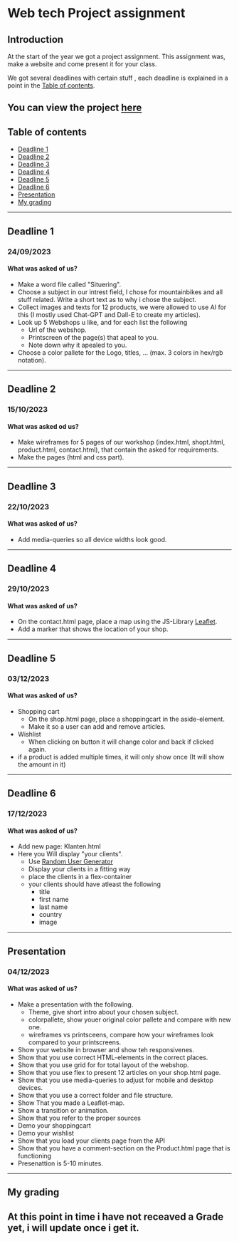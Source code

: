 # **Web tech Project assignment**
## Introduction
At the start of the year we got a project assignment.  This assignment was, make a website and come present it for your class.

We got several deadlines with certain stuff , each deadline is explained in a point in the [Table of contents](#table-of-contents).

You can view the project [here](https://jarneke.github.io/Web_tech-project_assignment/)
---
## Table of contents
- [Deadline 1](#deadline-1)
- [Deadline 2](#deadline-2)
- [Deadline 3](#deadline-3)
- [Deadline 4](#deadline-4)
- [Deadline 5](#deadline-5)
- [Deadline 6](#deadline-6)
- [Presentation](#presentation)
- [My grading](#my-grading)
---
## Deadline 1
### 24/09/2023
#### What was asked of us?
- Make a word file called "Situering".
- Choose a subject in our intrest field, I chose for mountainbikes and all stuff related.  Write a short text as to why i chose the subject.
- Collect images and texts for 12 products, we were allowed to use AI for this (I mostly used Chat-GPT and Dall-E to create my articles).
- Look up 5 Webshops u like, and for each list the following
  - Url of the webshop.
  - Printscreen of the page(s) that apeal to you.
  - Note down why it apealed to you.
- Choose a color pallete for the Logo, titles, ... (max. 3 colors in hex/rgb notation).
---
## Deadline 2
### 15/10/2023
#### What was asked od us?
- Make wireframes for 5 pages of our workshop (index.html, shopt.html, product.html, contact.html), that contain the asked for requirements.
- Make the pages (html and css part).
---
## Deadline 3
### 22/10/2023
#### What was asked of us?
- Add media-queries so all device widths look good.
---
## Deadline 4
### 29/10/2023
#### What was asked of us?
- On the contact.html page, place a map using the JS-Library [Leaflet](https://leafletjs.com).
- Add a marker that shows the location of your shop.
---
## Deadline 5
### 03/12/2023
#### What was asked of us?
- Shopping cart
  - On the shop.html page, place a shoppingcart in the aside-element.
  - Make it so a user can add and remove articles.
- Wishlist
  - When clicking on button it will change color and back if clicked again.
- if a product is added multiple times, it will only show once (It will show the amount in it)
---
## Deadline 6
### 17/12/2023
#### What was asked of us?
- Add new page: Klanten.html
- Here you Will display "your clients".
  - Use [Random User Generator](https://randomuser.me/)
  - Display your clients in a fitting way
  - place the clients in a flex-container
  - your clients should have atleast the following
    - title
    - first name
    - last name
    - country
    - image
---
## Presentation
### 04/12/2023
#### What was asked of us?
- Make a presentation with the following.
  - Theme, give short intro about your chosen subject.
  - colorpallete, show youer original color pallete and compare with new one.
  - wireframes vs printsceens, compare how your wireframes look compared to your printscreens.
- Show your website in browser and show teh responsivenes.
- Show that you use correct HTML-elements in the correct places.
- Show that you use grid for for total layout of the webshop.
- Show that you use flex to present 12 articles on your shop.html page.
- Show that you use media-queries to adjust for mobile and desktop devices.
- Show that you use a correct folder and file structure.
- Show That you made a Leaflet-map.
- Show a transition or animation.
- Show that you refer to the proper sources
- Demo your shoppingcart
- Demo your wishlist
- Show that you load your clients page from the API
- Show that you have a comment-section on the Product.html page that is functioning
- Presenattion is 5-10 minutes.
---
## My grading
At this point in time i have not receaved a Grade yet, i will update once i get it.
---
